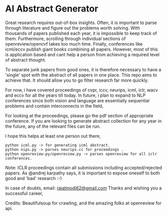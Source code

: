 # AI Abstract Generator

Great research requires out-of-box insights. Often, it is important to parse through literature and figure out the problems worth solving. With thousands of papers published each year, it is impossible to keep track of them. Furthermore, scrolling through individual sections of openreview/opencvf takes too much time. Finally, conferences like icml/eccv publish giant books combining all papers. However, most of this is application based and cant help a person from achieving a required level of abstract thought.  

To separate junk papers from good ones, it is therefore necessary to have a 'single' spot with the abstract of all papers in one place. This repo aims to achieve that. It should allow you to go filter research far more quickly. 

For now, i have covered proceedings of cvpr, iccv, neurips, icml, iclr, wacv and eccv for all the years till today. In future, i plan to expand to NLP conferences since both vision and language are essentially sequential problems and contain interconnects in the field, 

For looking at the proceedings, please go the pdf section of appropriate conference. If you are looking to generate abstract collection for any year in the future, any of the relevant files can be run. 

I hope this helps at least one person out there, 


```
python icml.py -> for generating icml abstract. 
python nips.py -> parses neurips.cc for proceedings . 
python openreview-py/openreview.py -> parses openreview for all iclr conferences. 
```
Note: ICLR proceedings contain all submissions including accepted/rejected papers. As @andrej karpathy says, it is important to expose oneself to both good and 'bad' research :-) 

In case of doubts, email: rajatmodi62@gmail.com
Thanks and wishing you a successful career,

Credits:
Beautifulsoup for crawling, and the amazing folks at openreview for api. 
